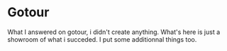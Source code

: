 # Gotour
What I answered on gotour, i didn't create anything. What's here is just a showroom of what i succeded.
I put some additionnal things too.
